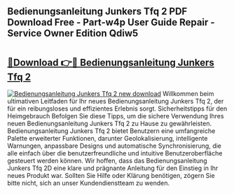 ## Bedienungsanleitung Junkers Tfq 2 PDF Download Free - Part-w4p User Guide Repair - Service Owner Edition Qdiw5

# <h2><a href="http://df10cip.blite.top/?on=Bedienungsanleitung+Junkers+Tfq+2">🔗Download 👉🔴 Bedienungsanleitung Junkers Tfq 2</a></h2>

[![Bedienungsanleitung Junkers Tfq 2 new download](https://i.imgur.com/lujVjoI.png)](http://df10cip.blite.top/?on=Bedienungsanleitung+Junkers+Tfq+2)
Willkommen beim ultimativen Leitfaden für Ihr neues Bedienungsanleitung Junkers Tfq 2, der für ein reibungsloses und effizientes Erlebnis sorgt. Sicherheitstipps für den Heimgebrauch Befolgen Sie diese Tipps, um die sichere Verwendung Ihres neuen Bedienungsanleitung Junkers Tfq 2 zu Hause zu gewährleisten. Bedienungsanleitung Junkers Tfq 2 bietet Benutzern eine umfangreiche Palette erweiterter Funktionen, darunter Geolokalisierung, intelligente Warnungen, anpassbare Designs und automatische Synchronisierung, die alle einfach über die benutzerfreundliche und intuitive Benutzeroberfläche gesteuert werden können. Wir hoffen, dass das Bedienungsanleitung Junkers Tfq 2D eine klare und prägnante Anleitung für den Einstieg in Ihr neues Produkt war. Sollten Sie Hilfe oder Klärung benötigen, zögern Sie bitte nicht, sich an unser Kundendienstteam zu wenden.
